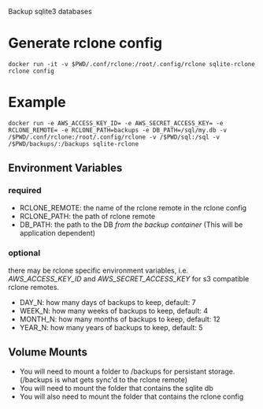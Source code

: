 Backup sqlite3 databases

# Generate rclone config

    docker run -it -v $PWD/.conf/rclone:/root/.config/rclone sqlite-rclone rclone config

# Example

    docker run -e AWS_ACCESS_KEY_ID= -e AWS_SECRET_ACCESS_KEY= -e RCLONE_REMOTE= -e RCLONE_PATH=backups -e DB_PATH=/sql/my.db -v /$PWD/.conf/rclone:/root/.config/rclone -v /$PWD/sql:/sql -v /$PWD/backups/:/backups sqlite-rclone


## Environment Variables

### required

* RCLONE_REMOTE: the name of the rclone remote in the rclone config
* RCLONE_PATH: the path of rclone remote
* DB_PATH: the path to the DB *from the backup container* (This will be application dependent)

### optional

there may be rclone specific environment variables, i.e. _AWS_ACCESS_KEY_ID_ and _AWS_SECRET_ACCESS_KEY_ for s3 compatible rclone remotes.

* DAY_N: how many days of backups to keep, default: 7
* WEEK_N: how many weeks of backups to keep, default: 4 
* MONTH_N: how many months of backups to keep, default: 12
* YEAR_N: how many years of backups to keep, default: 5


## Volume Mounts

* You will need to mount a folder to /backups for persistant storage. (/backups is what gets sync'd to the rclone remote)
* You will need to mount the folder that contains the sqlite db
* You will also need to mount the folder that contains the rclone config
